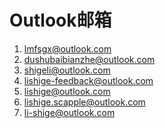 # Outlook邮箱

1. lmfsgx@outlook.com
2. dushubaibianzhe@outlook.com
3. shigeli@outlook.com
4. lishige-feedback@outlook.com
5. lishige@outlook.com
6. lishige.scapple@outlook.com
7. li-shige@outlook.com
